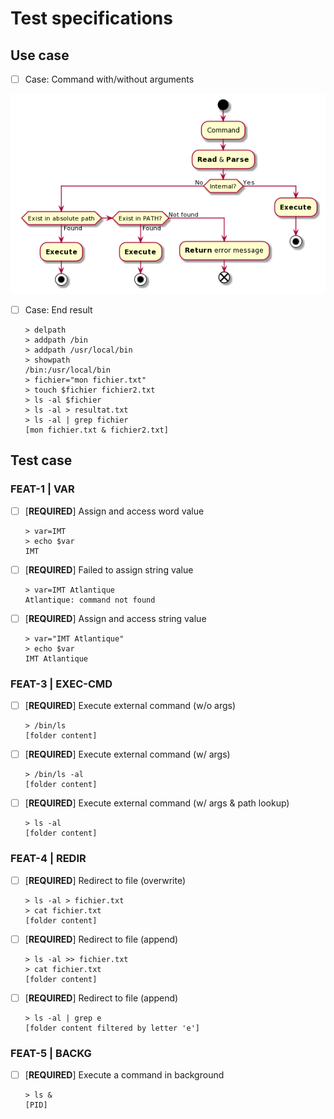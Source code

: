 # Test specifications

## Use case

- [ ] Case: Command with/without arguments

![usecase main](doc-files/usecase_main.png)

- [ ] Case: End result

      > delpath
      > addpath /bin
      > addpath /usr/local/bin
      > showpath
      /bin:/usr/local/bin
      > fichier="mon fichier.txt"
      > touch $fichier fichier2.txt
      > ls -al $fichier
      > ls -al > resultat.txt
      > ls -al | grep fichier
      [mon fichier.txt & fichier2.txt]

## Test case

### FEAT-1 | VAR

- [ ] [**REQUIRED**] Assign and access word value

      > var=IMT  
      > echo $var  
      IMT

- [ ] [**REQUIRED**] Failed to assign string value

      > var=IMT Atlantique
      Atlantique: command not found

- [ ] [**REQUIRED**] Assign and access string value

      > var="IMT Atlantique"
      > echo $var
      IMT Atlantique

### FEAT-3 | EXEC-CMD

- [ ] [**REQUIRED**] Execute external command (w/o args)

      > /bin/ls
      [folder content]

- [ ] [**REQUIRED**] Execute external command (w/ args)

      > /bin/ls -al
      [folder content]

- [ ] [**REQUIRED**] Execute external command (w/ args & path lookup)

      > ls -al
      [folder content]

### FEAT-4 | REDIR

- [ ] [**REQUIRED**] Redirect to file (overwrite)

      > ls -al > fichier.txt
      > cat fichier.txt
      [folder content]

- [ ] [**REQUIRED**] Redirect to file (append)

      > ls -al >> fichier.txt
      > cat fichier.txt
      [folder content]

- [ ] [**REQUIRED**] Redirect to file (append)

      > ls -al | grep e
      [folder content filtered by letter 'e']

### FEAT-5 | BACKG

- [ ] [**REQUIRED**] Execute a command in background

      > ls &
      [PID]
